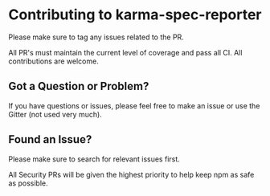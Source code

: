 # Contributing to karma-spec-reporter
Please make sure to tag any issues related to the PR.

All PR's must maintain the current level of coverage and pass all CI. All contributions are welcome.

## Got a Question or Problem?

If you have questions or issues, please feel free to make an issue or use the Gitter (not used very much).

## Found an Issue?
Please make sure to search for relevant issues first.

All Security PRs will be given the highest priority to help keep npm as safe as possible.

